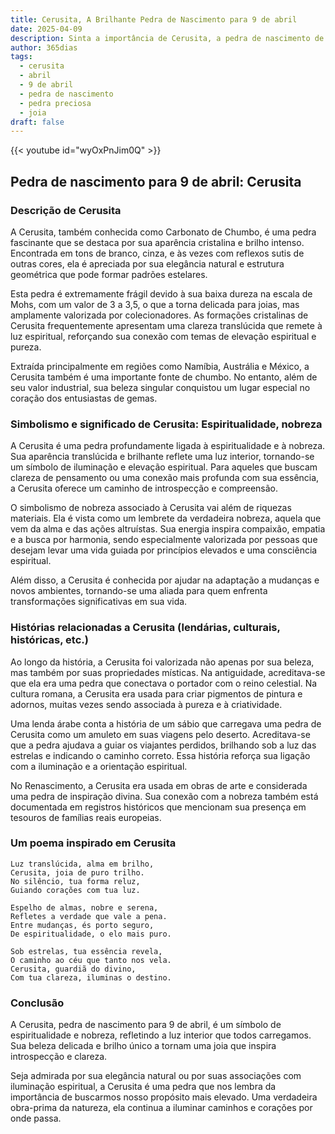 ```yaml
---
title: Cerusita, A Brilhante Pedra de Nascimento para 9 de abril
date: 2025-04-09
description: Sinta a importância de Cerusita, a pedra de nascimento de 9 de abril que simboliza Espiritualidade, nobreza. Deixe que sua beleza e significado iluminem seu dia.
author: 365dias
tags:
  - cerusita
  - abril
  - 9 de abril
  - pedra de nascimento
  - pedra preciosa
  - joia
draft: false
---
```


{{< youtube id="wyOxPnJim0Q" >}}


## Pedra de nascimento para 9 de abril: Cerusita

### Descrição de Cerusita

A Cerusita, também conhecida como Carbonato de Chumbo, é uma pedra fascinante que se destaca por sua aparência cristalina e brilho intenso. Encontrada em tons de branco, cinza, e às vezes com reflexos sutis de outras cores, ela é apreciada por sua elegância natural e estrutura geométrica que pode formar padrões estelares.

Esta pedra é extremamente frágil devido à sua baixa dureza na escala de Mohs, com um valor de 3 a 3,5, o que a torna delicada para joias, mas amplamente valorizada por colecionadores. As formações cristalinas de Cerusita frequentemente apresentam uma clareza translúcida que remete à luz espiritual, reforçando sua conexão com temas de elevação espiritual e pureza.

Extraída principalmente em regiões como Namíbia, Austrália e México, a Cerusita também é uma importante fonte de chumbo. No entanto, além de seu valor industrial, sua beleza singular conquistou um lugar especial no coração dos entusiastas de gemas.

### Simbolismo e significado de Cerusita: Espiritualidade, nobreza

A Cerusita é uma pedra profundamente ligada à espiritualidade e à nobreza. Sua aparência translúcida e brilhante reflete uma luz interior, tornando-se um símbolo de iluminação e elevação espiritual. Para aqueles que buscam clareza de pensamento ou uma conexão mais profunda com sua essência, a Cerusita oferece um caminho de introspecção e compreensão.

O simbolismo de nobreza associado à Cerusita vai além de riquezas materiais. Ela é vista como um lembrete da verdadeira nobreza, aquela que vem da alma e das ações altruístas. Sua energia inspira compaixão, empatia e a busca por harmonia, sendo especialmente valorizada por pessoas que desejam levar uma vida guiada por princípios elevados e uma consciência espiritual.

Além disso, a Cerusita é conhecida por ajudar na adaptação a mudanças e novos ambientes, tornando-se uma aliada para quem enfrenta transformações significativas em sua vida.

### Histórias relacionadas a Cerusita (lendárias, culturais, históricas, etc.)

Ao longo da história, a Cerusita foi valorizada não apenas por sua beleza, mas também por suas propriedades místicas. Na antiguidade, acreditava-se que ela era uma pedra que conectava o portador com o reino celestial. Na cultura romana, a Cerusita era usada para criar pigmentos de pintura e adornos, muitas vezes sendo associada à pureza e à criatividade.

Uma lenda árabe conta a história de um sábio que carregava uma pedra de Cerusita como um amuleto em suas viagens pelo deserto. Acreditava-se que a pedra ajudava a guiar os viajantes perdidos, brilhando sob a luz das estrelas e indicando o caminho correto. Essa história reforça sua ligação com a iluminação e a orientação espiritual.

No Renascimento, a Cerusita era usada em obras de arte e considerada uma pedra de inspiração divina. Sua conexão com a nobreza também está documentada em registros históricos que mencionam sua presença em tesouros de famílias reais europeias.

### Um poema inspirado em Cerusita

```
Luz translúcida, alma em brilho,  
Cerusita, joia de puro trilho.  
No silêncio, tua forma reluz,  
Guiando corações com tua luz.  

Espelho de almas, nobre e serena,  
Refletes a verdade que vale a pena.  
Entre mudanças, és porto seguro,  
De espiritualidade, o elo mais puro.  

Sob estrelas, tua essência revela,  
O caminho ao céu que tanto nos vela.  
Cerusita, guardiã do divino,  
Com tua clareza, iluminas o destino.  
```

### Conclusão

A Cerusita, pedra de nascimento para 9 de abril, é um símbolo de espiritualidade e nobreza, refletindo a luz interior que todos carregamos. Sua beleza delicada e brilho único a tornam uma joia que inspira introspecção e clareza.

Seja admirada por sua elegância natural ou por suas associações com iluminação espiritual, a Cerusita é uma pedra que nos lembra da importância de buscarmos nosso propósito mais elevado. Uma verdadeira obra-prima da natureza, ela continua a iluminar caminhos e corações por onde passa.